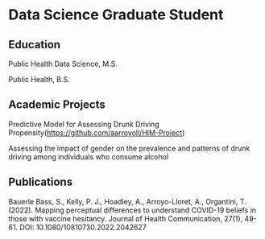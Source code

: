 # Data Science Graduate Student

## Education 
Public Health Data Science, M.S.

Public Health, B.S.

## Academic Projects
Predictive Model for Assessing Drunk Driving Propensity(https://github.com/aarroyoll/HIM-Project)

Assessing the impact of gender on the prevalence and patterns of drunk driving among individuals who consume alcohol

## Publications
Bauerle Bass, S., Kelly, P. J., Hoadley, A., Arroyo-Lloret, A., Organtini, T. (2022). Mapping perceptual differences to understand COVID-19 beliefs in those with vaccine hesitancy. Journal of Health Communication, 27(1), 49-61. DOI: 10.1080/10810730.2022.2042627


